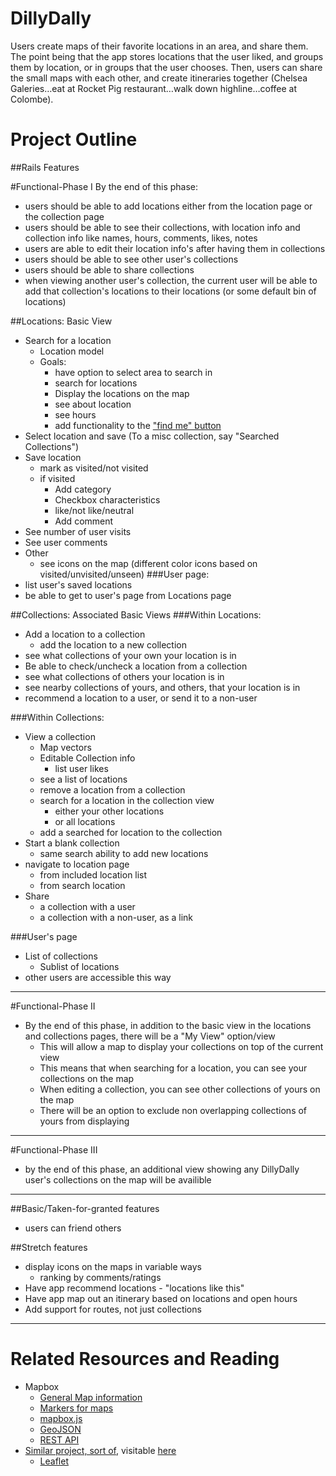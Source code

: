 DillyDally
===

Users create maps of their favorite locations in an area, and share them. The point being that the app stores locations that the user liked, and groups them by location, or in groups that the user chooses. Then, users can share the small maps with each other, and create itineraries together (Chelsea Galeries…eat at Rocket Pig restaurant…walk down highline…coffee at Colombe).

Project Outline
===
##Rails Features

#Functional-Phase I
By the end of this phase:
* users should be able to add locations either from the location page or the collection page
* users should be able to see their collections, with location info and collection info like names, hours, comments, likes, notes
* users are able to edit their location info's after having them in collections
* users should be able to see other user's collections
* users should be able to share collections
* when viewing another user's collection, the current user will be able to add that collection's locations to their locations (or some default bin of locations)


##Locations: Basic View
* Search for a location
	* Location model
	* Goals:
		* have option to select area to search in
		* search for locations
		* Display the locations on the map
		* see about location
		* see hours
		* add functionality to the ["find me" button](http://www.mapbox.com/mapbox.js/example/v1.0.0/geolocation/)
* Select location and save (To a misc collection, say "Searched Collections")
* Save location
	* mark as visited/not visited
	* if visited
		* Add category
		* Checkbox characteristics
		* like/not like/neutral
		* Add comment
* See number of user visits
* See user comments
* Other
	* see icons on the map (different color icons based on visited/unvisited/unseen)
###User page:
* list user's saved locations
* be able to get to user's page from Locations page


##Collections: Associated Basic Views
###Within Locations:
* Add a location to a collection
	* add the location to a new collection
* see what collections of your own your location is in
* Be able to check/uncheck a location from a collection
* see what collections of others your location is in
* see nearby collections of yours, and others, that your location is in
* recommend a location to a user, or send it to a non-user

###Within Collections:
* View a collection
	* Map vectors
	* Editable Collection info
		* list user likes
	* see a list of locations
	* remove a location from a collection
	* search for a location in the collection view
		* either your other locations
		* or all locations
	* add a searched for location to the collection
* Start a blank collection
	* same search ability to add new locations
* navigate to location page
	* from included location list
	* from search location
* Share
	* a collection with a user
	* a collection with a non-user, as a link

###User's page
* List of collections
	* Sublist of locations
* other users are accessible this way

---

#Functional-Phase II
* By the end of this phase, in addition to the basic view in the locations and collections pages, there will be a "My View" option/view
	* This will allow a map to display your collections on top of the current view
	* This means that when searching for a location, you can see your collections on the map
	* When editing a collection, you can see other collections of yours on the map
	* There will be an option to exclude non overlapping collections of yours from displaying

---

#Functional-Phase III
* by the end of this phase, an additional view showing any DillyDally user's collections on the map will be availible

---

##Basic/Taken-for-granted features
* users can friend others

##Stretch features
* display icons on the maps in variable ways
	* ranking by comments/ratings
* Have app recommend locations - "locations like this"
* Have app map out an itinerary based on locations and open hours
* Add support for routes, not just collections

---

Related Resources and Reading
===
* Mapbox
	* [General Map information](http://www.mapbox.com/developers/guide/) 
	* [Markers for maps](http://mapbox.com/maki/)
	* [mapbox.js](http://www.mapbox.com/mapbox.js/api/v1.3.1/)
	* [GeoJSON](http://www.geojson.org/)
	* [REST API](http://www.mapbox.com/developers/api/#map_resources)
* [Similar project, sort of](https://github.com/tmcw/togeojson/), visitable [here](http://geojson.io/)
	* [Leaflet](https://github.com/Leaflet/Leaflet.draw)
